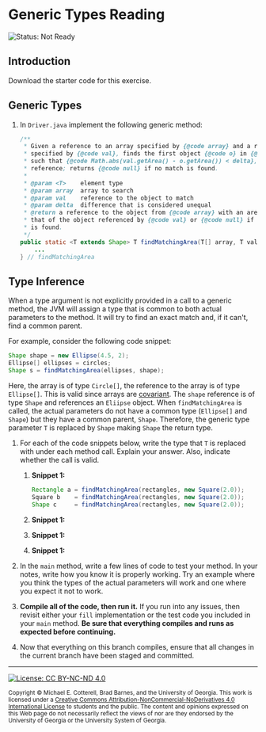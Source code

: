 # Generic Types Reading

![Status: Not Ready](https://img.shields.io/badge/Status-Not%20Ready-red.svg)

## Introduction

Download the starter code for this exercise.

## Generic Types

1. In `Driver.java` implement the following generic method:

   ```java
   /**
    * Given a reference to an array specified by {@code array} and a reference
    * specified by {@code val}, finds the first object {@code o} in {@code array} 
    * such that {@code Math.abs(val.getArea() - o.getArea()) < delta}, then returns its
    * reference; returns {@code null} if no match is found. 
    *
    * @param <T>    element type
    * @param array  array to search
    * @param val    reference to the object to match
    * @param delta  difference that is considered unequal
    * @return a reference to the object from {@code array} with an area matching
    * that of the object referenced by {@code val} or {@code null} if no match
    * is found.
    */
   public static <T extends Shape> T findMatchingArea(T[] array, T val, double delta) {
       ...
   } // findMatchingArea
   ```

## Type Inference

When a type argument is not explicitly provided in a call to a generic method, the JVM will
assign a type that is common to both actual parameters to the method. It will try to find an
exact match and, if it can't, find a common parent.

For example, consider the following code snippet:
   
```java
Shape shape = new Ellipse(4.5, 2);
Ellipse[] ellipses = circles;
Shape s = findMatchingArea(ellipses, shape);
```
      
Here, the array is of type `Circle[]`, the reference to the array is of type `Ellipse[]`. This is valid
since arrays are [covariant](https://dzone.com/articles/covariance-and-contravariance). The `shape` reference
is of type `Shape` and references an `Eliipse` object. When `findMatchingArea` is called, the actual parameters
do not have a common type (`Ellipse[]` and `Shape`) but they have a common parent, `Shape`. Therefore, the
generic type parameter `T` is replaced by `Shape` making `Shape` the return type.

1. For each of the code snippets below, write the type that `T` is replaced with under
   each method call. Explain your answer. Also, indicate whether the call is valid.

   1. **Snippet 1:**
      ```java
      Rectangle a = findMatchingArea(rectangles, new Square(2.0));
      Square b    = findMatchingArea(rectangles, new Square(2.0));
      Shape c     = findMatchingArea(rectangles, new Square(2.0));
      ```
   
   1. **Snippet 1:**
   
   1. **Snippet 1:**
   
   1. **Snippet 1:**
   

1. In the `main` method, write a few lines of code to test your method.
   In your notes, write how you know it is properly working. Try an example
   where you think the types of the actual parameters will work and one where
   you expect it not to work.

1. **Compile all of the code, then run it.** If you run into any issues,
   then revisit either your `fill` implementation or the test code you
   included in your `main` method. **Be sure that everything compiles
   and runs as expected before continuing.**
   
1. Now that everything on this branch compiles, ensure that all changes 
   in the current branch have been staged and committed. 

<hr/>

[![License: CC BY-NC-ND 4.0](https://img.shields.io/badge/License-CC%20BY--NC--ND%204.0-lightgrey.svg)](http://creativecommons.org/licenses/by-nc-nd/4.0/)

<small>
Copyright &copy; Michael E. Cotterell, Brad Barnes, and the University of Georgia.
This work is licensed under a <a rel="license" href="http://creativecommons.org/licenses/by-nc-nd/4.0/">Creative Commons Attribution-NonCommercial-NoDerivatives 4.0 International License</a> to students and the public.
The content and opinions expressed on this Web page do not necessarily reflect the views of nor are they endorsed by the University of Georgia or the University System of Georgia.
</small>
